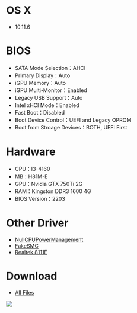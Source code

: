 # OS X
- 10.11.6


# BIOS
- SATA Mode Selection：AHCI
- Primary Display：Auto
- iGPU Memory：Auto
- iGPU Multi-Monitor：Enabled
- Legacy USB Support：Auto
- Intel xHCI Mode：Enabled
- Fast Boot：Disabled
- Boot Device Control：UEFI and Legacy OPROM
- Boot from Stroage Devices：BOTH, UEFI First


# Hardware
- CPU：I3-4160
- MB：H81M-E
- GPU：Nvidia GTX 750Ti 2G
- RAM：Kingston DDR3 1600 4G
- BIOS Version：2203

# Other Driver
* [NullCPUPowerManagement](https://www.tonymacx86.com/resources/nullcpupowermanagement.268)
* [FakeSMC](https://www.tonymacx86.com/resources/fakesmc.282)
* [Realtek 8111E](https://bitbucket.org/RehabMan/os-x-realtek-network/downloads/RehabMan-Realtek-Network-v2-2015-1230.zip)


# Download
* [All Files](https://bitbucket.org/ChengYouFang/hackintosh/downloads/H81M-E.zip) 

![](https://4.bp.blogspot.com/-O0wP9ukoYK4/V_--AR2HZfI/AAAAAAAAHz0/IhiWx_C6h80Ap19EMin5L_xq-zRXn49dgCLcB/s1600/Screen%2BShot%2B2016-10-14%2Bat%2B00.52.46.png)